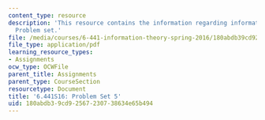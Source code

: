 ```yaml
---
content_type: resource
description: 'This resource contains the information regarding information theory:
  Problem set.'
file: /media/courses/6-441-information-theory-spring-2016/180abdb39cd92567230738634e65b494_MIT6_441S16_problem_set5.pdf
file_type: application/pdf
learning_resource_types:
- Assignments
ocw_type: OCWFile
parent_title: Assignments
parent_type: CourseSection
resourcetype: Document
title: '6.441S16: Problem Set 5'
uid: 180abdb3-9cd9-2567-2307-38634e65b494
---
```

